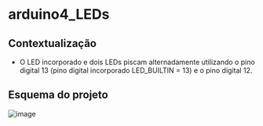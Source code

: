# arduino4_LEDs

## Contextualização

- O LED incorporado e dois LEDs piscam alternadamente utilizando o pino digital 13 (pino digital incorporado LED_BUILTIN = 13) e o pino digital 12.<br>

## Esquema do projeto
![image](https://user-images.githubusercontent.com/130802556/235796648-98928265-a041-4917-b5cb-66ea8ac5c963.png)
